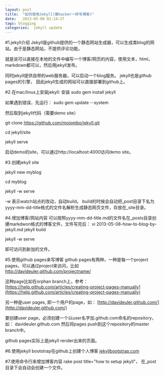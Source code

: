 ```yaml
---
layout: post
title:  "如何使用Jekyll(像hacker一样写博客)"
date:   2013-05-08 01:14:27
tags: blogging
categories:  jekyll update
---
```

#1.jekyll介绍
Jekyll是github提供的一个静态网站生成器，可以生成类blog的网站。由于是静态网站，不提供评论功能。

就是说可以直接在本地的文件中编写一个博客/网页的内容，使用文本，html，markdown都可以，然后用jekyll发布。

同时jekyll提供自带的web服务器，可以启动一个blog服务。
jekyll也是github pages的引擎， 因此jekyll生成的网站可以直接部署到github上。

#2.在mac/linux上安装jekyll:
安装
sudo gem install jekyll

如果遇到错误，先运行： sudo gem update --system

然后取到jekyll代码（需要demo site）

git clone https://github.com/mojombo/jekyll.git

cd jekyll/site

jekyll serve 

启动demo的site，可以通过http://localhost:4000访问demo site。

#3.创建jekyll site

jekyll new  myblog

cd myblog

jekyll -w serve


-w 表示watch站点的改动，自动build。 build的时候会自动把_post目录下名为yyyy-mm-dd-title格式的文件名解析生成静态网页文件，存放在_site目录。

#4.增加博客/网站内容
可以按照yyyy-mm-dd-title.md的文件名在_posts目录创建markdwon格式的博客文件，文件写完后：
vi 2013-05-08-how-to-blog-by-jekyll.md
jekyll build

jekyll -w serve 

即可访问到新加的文件。

#5.使用github pages来写博客
github pages有两种，一种是每一个project pages，可以通过project来访问，比如
http://davideuler.github.com/projectname/

这种page比如在orphan branch上，参考：
[https://help.github.com/articles/creating-project-pages-manually](https://help.github.com/articles/creating-project-pages-manually)

另一种是user pages, 即一个用户的page，如：
[http://davideuler.github.com/](http://davideuler.github.com/)

要创建user page，必须创建一个以user名字加.github.com命名的repository，如：
davideuler.github.com
然后将pages push到这个repository的master branch中。

github pages实际上是jekyll render出来的页面。

#6.使用jekyll bootstrap在github上创建个人博客
[jekyllbootstrap.com](http://jekyllbootstrap.com/)

#7.使用命令行来增加博客内容
rake post title="how to setup jekyll"， 在_post目录下会自动会创建一个文件。

[jekyll-gh]: https://github.com/mojombo/jekyll
[jekyll]:    http://jekyllrb.com
